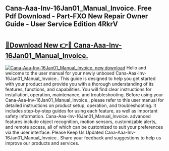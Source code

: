 ## Cana-Aaa-Inv-16Jan01_Manual_Invoice. Free Pdf Download - Part-FXO New Repair Owner Guide - User Service Edition 4RkrV

# <h2><a href="http://bc32629.oget.top/?id=Cana-Aaa-Inv-16Jan01_Manual_Invoice.">🔗Download New 👉🔴 Cana-Aaa-Inv-16Jan01_Manual_Invoice.</a></h2>

[![Cana-Aaa-Inv-16Jan01_Manual_Invoice. new download](https://i.imgur.com/5g1atiW.png)](http://bc32629.oget.top/?id=Cana-Aaa-Inv-16Jan01_Manual_Invoice.)
Hello and welcome to the user manual for your newly unboxed Cana-Aaa-Inv-16Jan01_Manual_Invoice.. This guide is designed to help you get started with your product and provide you with a thorough understanding of its features, functions, and capabilities. You will find clear instructions for installation, operation, maintenance, and troubleshooting. Before using your Cana-Aaa-Inv-16Jan01_Manual_Invoice., please refer to this user manual for detailed instructions on product setup, operation, and troubleshooting. It includes step-by-step guides for using each feature, as well as important safety information. Cana-Aaa-Inv-16Jan01_Manual_Invoice. advanced features include object recognition, motion sensors, customizable alerts, and remote access, all of which can be customized to suit your preferences via the user interface. Please Keep Us Updated Cana-Aaa-Inv-16Jan01_Manual_Invoice.. Share your feedback and suggestions to help us improve our products and services.
